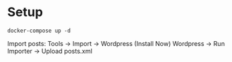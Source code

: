 # Setup #

`docker-compose up -d`

Import posts: 
Tools -> Import -> Wordpress (Install Now) Wordpress -> Run Importer -> Upload posts.xml 